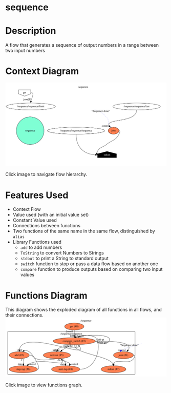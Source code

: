 sequence
==

Description
===
A flow that generates a sequence of output numbers in a range between two input numbers

Context Diagram
===
<a href="root.dot.svg" target="_blank"><img src="root.dot.svg"></a>

Click image to navigate flow hierarchy.

Features Used
===
* Context Flow
* Value used (with an initial value set)
* Constant Value used
* Connections between functions
* Two functions of the same name in the same flow, distinguished by `alias`
* Library Functions used
    * `add` to add numbers
    * `ToString` to convert Numbers to Strings
    * `stdout` to print a String to standard output
    * `switch` function to stop or pass a data flow based on another one
    * `compare` function to produce outputs based on comparing two input values
    
Functions Diagram
===
This diagram shows the exploded diagram of all functions in all flows, and their connections.
<a href="functions.dot.svg" target="_blank"><img src="functions.dot.svg"></a>

Click image to view functions graph.
